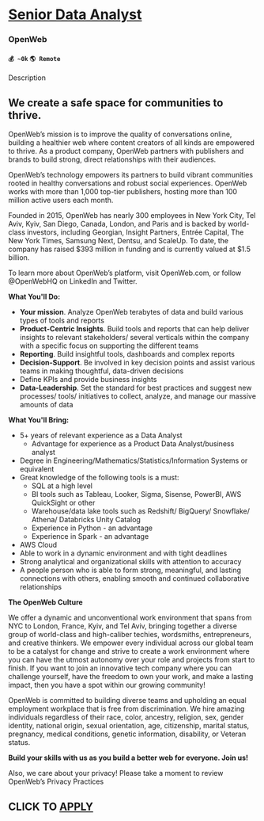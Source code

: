 # [Senior Data Analyst](https://www.remotewlb.com/apply/senior-data-analyst-86245)  
### OpenWeb  
#### `💰 ~0k` `🌎 Remote`  

Description

## **We create a safe space for communities to thrive.**

OpenWeb’s mission is to improve the quality of conversations online, building a healthier web where content creators of all kinds are empowered to thrive. As a product company, OpenWeb partners with publishers and brands to build strong, direct relationships with their audiences.

OpenWeb’s technology empowers its partners to build vibrant communities rooted in healthy conversations and robust social experiences. OpenWeb works with more than 1,000 top-tier publishers, hosting more than 100 million active users each month.

Founded in 2015, OpenWeb has nearly 300 employees in New York City, Tel Aviv, Kyiv, San Diego, Canada, London, and Paris and is backed by world-class investors, including Georgian, Insight Partners, Entrée Capital, The New York Times, Samsung Next, Dentsu, and ScaleUp. To date, the company has raised $393 million in funding and is currently valued at $1.5 billion.

To learn more about OpenWeb’s platform, visit OpenWeb.com, or follow @OpenWebHQ on LinkedIn and Twitter.

**What You'll Do:**

  * **Your mission**. Analyze OpenWeb terabytes of data and build various types of tools and reports
  * **Product-Centric Insights**. Build tools and reports that can help deliver insights to relevant stakeholders/ several verticals within the company with a specific focus on supporting the different teams
  * **Reporting**. Build insightful tools, dashboards and complex reports
  * **Decision-Support**. Be involved in key decision points and assist various teams in making thoughtful, data-driven decisions
  * Define KPIs and provide business insights
  * **Data-Leadership**. Set the standard for best practices and suggest new processes/ tools/ initiatives to collect, analyze, and manage our massive amounts of data

**What You'll Bring:**

  * 5+ years of relevant experience as a Data Analyst 
    * Advantage for experience as a Product Data Analyst/business analyst
  * Degree in Engineering/Mathematics/Statistics/Information Systems or equivalent
  * Great knowledge of the following tools is a must: 
    * SQL at a high level 
    * BI tools such as Tableau, Looker, Sigma, Sisense, PowerBI, AWS QuickSight or other
    * Warehouse/data lake tools such as Redshift/ BigQuery/ Snowflake/ Athena/ Databricks Unity Catalog
    * Experience in Python - an advantage
    * Experience in Spark - an advantage
  * AWS Cloud 
  * Able to work in a dynamic environment and with tight deadlines
  * Strong analytical and organizational skills with attention to accuracy
  * A people person who is able to form strong, meaningful, and lasting connections with others, enabling smooth and continued collaborative relationships

**The OpenWeb Culture**

We offer a dynamic and unconventional work environment that spans from NYC to London, France, Kyiv, and Tel Aviv, bringing together a diverse group of world-class and high-caliber techies, wordsmiths, entrepreneurs, and creative thinkers. We empower every individual across our global team to be a catalyst for change and strive to create a work environment where you can have the utmost autonomy over your role and projects from start to finish. If you want to join an innovative tech company where you can challenge yourself, have the freedom to own your work, and make a lasting impact, then you have a spot within our growing community!

OpenWeb is committed to building diverse teams and upholding an equal employment workplace that is free from discrimination. We hire amazing individuals regardless of their race, color, ancestry, religion, sex, gender identity, national origin, sexual orientation, age, citizenship, marital status, pregnancy, medical conditions, genetic information, disability, or Veteran status.

**Build your skills with us as you build a better web for everyone. Join us!**

Also, we care about your privacy! Please take a moment to review OpenWeb’s Privacy Practices

  
  

  
## CLICK TO [APPLY](https://www.remotewlb.com/apply/senior-data-analyst-86245)

